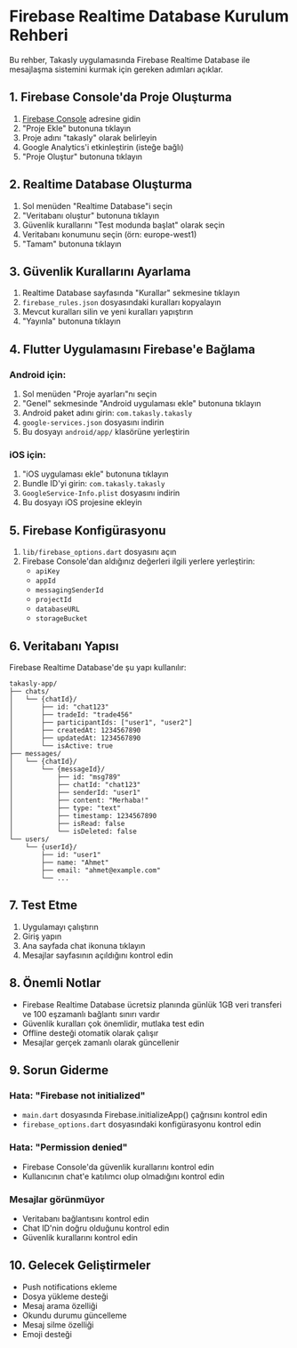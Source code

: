 # Firebase Realtime Database Kurulum Rehberi

Bu rehber, Takasly uygulamasında Firebase Realtime Database ile mesajlaşma sistemini kurmak için gereken adımları açıklar.

## 1. Firebase Console'da Proje Oluşturma

1. [Firebase Console](https://console.firebase.google.com/) adresine gidin
2. "Proje Ekle" butonuna tıklayın
3. Proje adını "takasly" olarak belirleyin
4. Google Analytics'i etkinleştirin (isteğe bağlı)
5. "Proje Oluştur" butonuna tıklayın

## 2. Realtime Database Oluşturma

1. Sol menüden "Realtime Database"i seçin
2. "Veritabanı oluştur" butonuna tıklayın
3. Güvenlik kurallarını "Test modunda başlat" olarak seçin
4. Veritabanı konumunu seçin (örn: europe-west1)
5. "Tamam" butonuna tıklayın

## 3. Güvenlik Kurallarını Ayarlama

1. Realtime Database sayfasında "Kurallar" sekmesine tıklayın
2. `firebase_rules.json` dosyasındaki kuralları kopyalayın
3. Mevcut kuralları silin ve yeni kuralları yapıştırın
4. "Yayınla" butonuna tıklayın

## 4. Flutter Uygulamasını Firebase'e Bağlama

### Android için:
1. Sol menüden "Proje ayarları"nı seçin
2. "Genel" sekmesinde "Android uygulaması ekle" butonuna tıklayın
3. Android paket adını girin: `com.takasly.takasly`
4. `google-services.json` dosyasını indirin
5. Bu dosyayı `android/app/` klasörüne yerleştirin

### iOS için:
1. "iOS uygulaması ekle" butonuna tıklayın
2. Bundle ID'yi girin: `com.takasly.takasly`
3. `GoogleService-Info.plist` dosyasını indirin
4. Bu dosyayı iOS projesine ekleyin

## 5. Firebase Konfigürasyonu

1. `lib/firebase_options.dart` dosyasını açın
2. Firebase Console'dan aldığınız değerleri ilgili yerlere yerleştirin:
   - `apiKey`
   - `appId`
   - `messagingSenderId`
   - `projectId`
   - `databaseURL`
   - `storageBucket`

## 6. Veritabanı Yapısı

Firebase Realtime Database'de şu yapı kullanılır:

```
takasly-app/
├── chats/
│   └── {chatId}/
│       ├── id: "chat123"
│       ├── tradeId: "trade456"
│       ├── participantIds: ["user1", "user2"]
│       ├── createdAt: 1234567890
│       ├── updatedAt: 1234567890
│       └── isActive: true
├── messages/
│   └── {chatId}/
│       └── {messageId}/
│           ├── id: "msg789"
│           ├── chatId: "chat123"
│           ├── senderId: "user1"
│           ├── content: "Merhaba!"
│           ├── type: "text"
│           ├── timestamp: 1234567890
│           ├── isRead: false
│           └── isDeleted: false
└── users/
    └── {userId}/
        ├── id: "user1"
        ├── name: "Ahmet"
        ├── email: "ahmet@example.com"
        └── ...
```

## 7. Test Etme

1. Uygulamayı çalıştırın
2. Giriş yapın
3. Ana sayfada chat ikonuna tıklayın
4. Mesajlar sayfasının açıldığını kontrol edin

## 8. Önemli Notlar

- Firebase Realtime Database ücretsiz planında günlük 1GB veri transferi ve 100 eşzamanlı bağlantı sınırı vardır
- Güvenlik kuralları çok önemlidir, mutlaka test edin
- Offline desteği otomatik olarak çalışır
- Mesajlar gerçek zamanlı olarak güncellenir

## 9. Sorun Giderme

### Hata: "Firebase not initialized"
- `main.dart` dosyasında Firebase.initializeApp() çağrısını kontrol edin
- `firebase_options.dart` dosyasındaki konfigürasyonu kontrol edin

### Hata: "Permission denied"
- Firebase Console'da güvenlik kurallarını kontrol edin
- Kullanıcının chat'e katılımcı olup olmadığını kontrol edin

### Mesajlar görünmüyor
- Veritabanı bağlantısını kontrol edin
- Chat ID'nin doğru olduğunu kontrol edin
- Güvenlik kurallarını kontrol edin

## 10. Gelecek Geliştirmeler

- Push notifications ekleme
- Dosya yükleme desteği
- Mesaj arama özelliği
- Okundu durumu güncelleme
- Mesaj silme özelliği
- Emoji desteği 